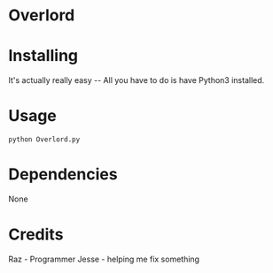 # Overlord


# Installing
It's actually really easy -- All you have to do is have Python3 installed.

# Usage
```
python Overlord.py
```

# Dependencies
None

# Credits
Raz - Programmer
Jesse - helping me fix something
